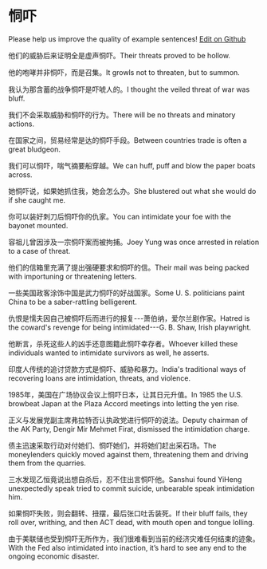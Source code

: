 # 恫吓

Please help us improve the quality of example sentences! [Edit on Github](https://github.com/jiyushe/jiyu-example-sentence-source/blob/main/chinese/donghe_1.md)

<p><span class="chinese">他们的威胁后来证明全是虚声恫吓。</span><span class="english">Their threats proved to be hollow.</span></p>

<p><span class="chinese">他的咆哮并非恫吓，而是召集。</span><span class="english">It growls not to threaten, but to summon.</span></p>

<p><span class="chinese">我认为那含蓄的战争恫吓是吓唬人的。</span><span class="english">I thought the veiled threat of war was bluff.</span></p>

<p><span class="chinese">我们不会采取威胁和恫吓的行为。</span><span class="english">There will be no threats and minatory actions.</span></p>

<p><span class="chinese">在国家之间，贸易经常是达的恫吓手段。</span><span class="english">Between countries trade is often a great bludgeon.</span></p>

<p><span class="chinese">我们可以恫吓，喘气摘要船穿越。</span><span class="english">We can huff, puff and blow the paper boats across.</span></p>

<p><span class="chinese">她恫吓说，如果她抓住我，她会怎么办。</span><span class="english">She blustered out what she would do if she caught me.</span></p>

<p><span class="chinese">你可以装好刺刀后恫吓你的仇家。</span><span class="english">You can intimidate your foe with the bayonet mounted.</span></p>

<p><span class="chinese">容祖儿曾因涉及一宗恫吓案而被拘捕。</span><span class="english">Joey Yung was once arrested in relation to a case of threat.</span></p>

<p><span class="chinese">他们的信箱里充满了提出强硬要求和恫吓的信。</span><span class="english">Their mail was being packed with importuning or threatening letters.</span></p>

<p><span class="chinese">一些美国政客涂饰中国是武力恫吓的好战国家。</span><span class="english">Some U. S. politicians paint China to be a saber-rattling belligerent.</span></p>

<p><span class="chinese">仇恨是懦夫因自己被恫吓后而进行的报复---萧伯纳，爱尔兰剧作家。</span><span class="english">Hatred is the coward's revenge for being intimidated---G. B. Shaw, Irish playwright.</span></p>

<p><span class="chinese">他断言，杀死这些人的凶手还意图籍此恫吓幸存者。</span><span class="english">Whoever killed these individuals wanted to intimidate survivors as well, he asserts.</span></p>

<p><span class="chinese">印度人传统的追讨贷款方式是恫吓、威胁和暴力。</span><span class="english">India's traditional ways of recovering loans are intimidation, threats, and violence.</span></p>

<p><span class="chinese">1985年，美国在广场协议会议上恫吓日本，让其日元升值。</span><span class="english">In 1985 the U.S. browbeat Japan at the Plaza Accord meetings into letting the yen rise.</span></p>

<p><span class="chinese">正义与发展党副主席弗拉特否认执政党进行恫吓的说法。</span><span class="english">Deputy chairman of the AK Party, Dengir Mir Mehmet Firat, dismissed the intimidation charge.</span></p>

<p><span class="chinese">债主迅速采取行动对付她们、恫吓她们，并将她们赶出采石场。</span><span class="english">The moneylenders quickly moved against them, threatening them and driving them from the quarries.</span></p>

<p><span class="chinese">三水发现乙恒竟说出想自杀后，忍不住出言恫吓他。</span><span class="english">Sanshui found YiHeng unexpectedly speak tried to commit suicide, unbearable speak intimidation him.</span></p>

<p><span class="chinese">如果恫吓失败，则会翻转、扭摆，最后张口吐舌装死。</span><span class="english">If their bluff fails, they roll over, writhing, and then ACT dead, with mouth open and tongue lolling.</span></p>

<p><span class="chinese">由于美联储也受到恫吓无所作为，我们很难看到当前的经济灾难任何结束的迹象。</span><span class="english">With the Fed also intimidated into inaction, it’s hard to see any end to the ongoing economic disaster.</span></p>

